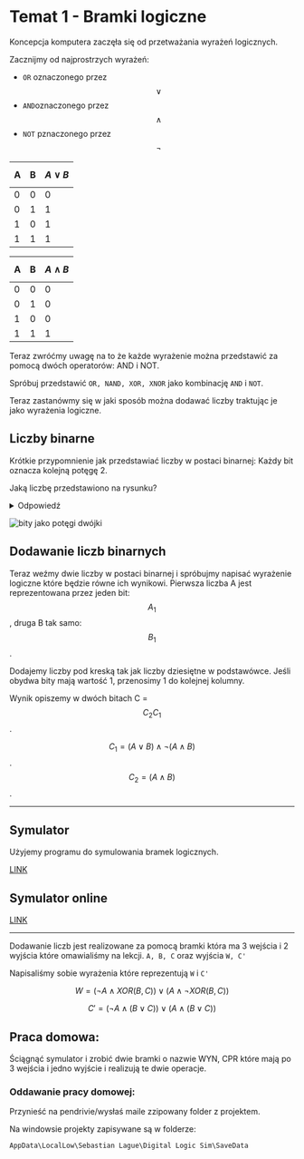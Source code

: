 <script src="https://cdn.mathjax.org/mathjax/latest/MathJax.js?config=TeX-AMS-MML_HTMLorMML" type="text/javascript"></script>

# Temat 1 - Bramki logiczne

Koncepcja komputera zaczęła się od przetważania wyrażeń logicznych.

Zacznijmy od najprostrzych wyrażeń:

* `OR` oznaczonego przez $$\lor$$
* `AND`oznaczonego przez $$\land$$
* `NOT` pznaczonego przez $$\neg$$

| A | B | $$A \lor B$$ |
|---|---|-------|
| 0 | 0 | 0     |
| 0 | 1 | 1     |
| 1 | 0 | 1     |
| 1 | 1 | 1     |

| A | B | $$A \land B$$ |
|---|---|-------|
| 0 | 0 | 0     |
| 0 | 1 | 0     |
| 1 | 0 | 0     |
| 1 | 1 | 1     |

Teraz zwróćmy uwagę na to że każde wyrażenie można przedstawić za pomocą dwóch
operatorów: AND i NOT.

Spróbuj przedstawić `OR, NAND, XOR, XNOR` jako kombinację `AND` i `NOT`.

Teraz zastanówmy się w jaki sposób można dodawać liczby traktując je jako wyrażenia
logiczne.

## Liczby binarne

Krótkie przypomnienie jak przedstawiać liczby w postaci binarnej:
Każdy bit oznacza kolejną potęgę 2.

Jaką liczbę przedstawiono na rysunku?
<details>
        <summary>Odpowiedź</summary>
         $$2^0 + 2^3 + 2^4 + 2^6 = 89$$
</details> 

![bity jako potęgi dwójki](https://miro.medium.com/max/804/1*O5DcmmXADTdQCNgYYw7Qpw.png)

## Dodawanie liczb binarnych

Teraz weźmy dwie liczby w postaci binarnej i spróbujmy napisać wyrażenie logiczne które
będzie równe ich wynikowi. Pierwsza liczba A jest reprezentowana przez jeden bit:
$$A_1$$, druga B tak samo: $$B_1$$.

Dodajemy liczby pod kreską tak jak liczby dziesiętne w podstawówce. Jeśli obydwa bity
mają wartość 1, przenosimy 1 do kolejnej kolumny.

Wynik opiszemy w dwóch bitach C = $$C_2C_1$$.

$$C_1 = (A \lor B) \land \neg(A \land B) $$. $$C_2 = (A \land B)$$.

----------------------------

## Symulator

Użyjemy programu do symulowania bramek logicznych.

[LINK](https://sebastian.itch.io/digital-logic-sim)

## Symulator online

[LINK](https://www.falstad.com/circuit/circuitjs.html)

---------------------------

Dodawanie liczb jest realizowane za pomocą bramki która ma 3 wejścia i 2 wyjścia które
omawialiśmy na lekcji.
`A, B, C` oraz wyjścia `W, C'`

Napisaliśmy sobie wyrażenia które reprezentują `W` i `C'`

$$ W = (\neg A \land XOR(B,C)) \lor (A \land \neg XOR(B,C)) $$ 

$$ C' = (\neg A \land (B \lor C)) \lor (A \land (B \lor C)) $$

## Praca domowa:
Ściągnąć symulator i zrobić dwie bramki o nazwie WYN, CPR które mają po 3 wejścia i
jedno wyjście i realizują te dwie operacje.

### Oddawanie pracy domowej:
Przynieść na pendrivie/wysłaś maile zzipowany folder z projektem.

Na windowsie projekty zapisywane są w folderze:

`AppData\LocalLow\Sebastian Lague\Digital Logic Sim\SaveData`

<!-- Żeby łatwo się tam dostać przekopiuj to do pasku adresu w eksploratorze: -->




